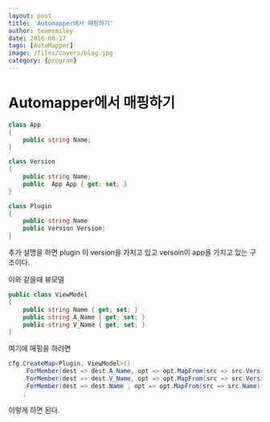 ```yaml
---
layout: post
title: 'Automapper에서 매핑하기' 
author: teamsmiley 
date: 2016-08-17
tags: [AutoMapper]
image: /files/covers/blog.jpg
category: {program}
---
```

# Automapper에서 매핑하기 
```c#
class App 
{
	public string Name;
} 

class Version
{
	public string Name;
	public  App App { get; set; }
}

class Plugin 
{
	public string Name
	public Version Version;
}
```

추가 설명을 하면 plugin  이 version을 가지고 있고 versoin이 app을 가지고 있는 구조이다.

이와 같을때 뷰모델 

```c#
public class ViewModel 
{
	public string Name { get; set; }
	public string A_Name { get; set; }
	public string V_Name { get; set; }        
}
```

여기에 매핑을 하려면 

```c#
cfg.CreateMap<Plugin, ViewModel>()
	.ForMember(dest => dest.A_Name, opt => opt.MapFrom(src => src.Version.App.Name))
	.ForMember(dest => dest.V_Name, opt => opt.MapFrom(src => src.Version.Name))
	.ForMember(dest => dest.Name , opt => opt.MapFrom(src => src.Name)
	;
```

이렇게 하면 된다.

 






